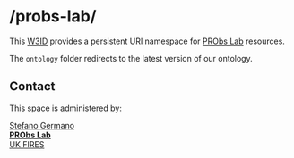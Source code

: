 # /probs-lab/

This [W3ID](https://w3id.org) provides a persistent URI namespace for [PRObs Lab](https://github.com/probs-lab) resources.

The `ontology` folder redirects to the latest version of our ontology.

## Contact

This space is administered by:

[Stefano Germano](https://github.com/stefanogermano)  
[**PRObs Lab**](https://github.com/probs-lab)  
[UK FIRES](https://github.com/ukfires)
